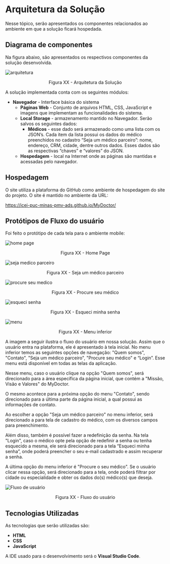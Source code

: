 # Arquitetura da Solução

Nesse tópico, serão apresentados os componentes relacionados ao ambiente em que a solução ficará hospedada.

## Diagrama de componentes

Na figura abaixo, são apresentados os respectivos componentes da solução desenvolvida.

![arquitetura](https://user-images.githubusercontent.com/63374421/164981403-d67371ff-a616-40ba-9637-9351a8b559d3.jpg)
<center>Figura XX - Arquitetura da Solução</center>

A solução implementada conta com os seguintes módulos:
- **Navegador** - Interface básica do sistema  
  - **Páginas Web** - Conjunto de arquivos HTML, CSS, JavaScript e imagens que implementam as funcionalidades do sistema.
   - **Local Storage** - armazenamento mantido no Navegador. Serão salvos os seguintes dados:
      - **Médicos** - esse dado será armazenado como uma lista com os JSON’s. Cada item da lista possui os dados do médico preenchidos no cadastro “Seja um médico parceiro”: nome, endereço, CRM, cidade, dentre outros dados. Esses dados são as respectivas “chaves” e “valores” do JSON.
  - **Hospedagem** - local na Internet onde as páginas são mantidas e acessadas pelo navegador. 

## Hospedagem 
O site utiliza a plataforma do GitHub como ambiente de hospedagem do site do projeto. O site é mantido no ambiente da URL:
 
https://icei-puc-minas-pmv-ads.github.io/MyDoctor/

## Protótipos de Fluxo do usuário

Foi feito o protótipo de cada tela para o ambiente mobile:

![home page](https://user-images.githubusercontent.com/63374421/164981438-b2039a26-2499-4db4-b66f-6ff56b7de8e9.PNG)
<center>Figura XX - Home Page</center>


![seja medico parceiro](https://user-images.githubusercontent.com/63374421/164981452-d4ad5b68-5f8e-495c-b63a-a34feb934a38.PNG)
<center>Figura XX - Seja um médico parceiro</center>


![procure seu medico](https://user-images.githubusercontent.com/63374421/164981467-f8c3f9ec-987d-4260-934c-f1a081289acf.PNG)
<center>Figura XX - Procure seu médico</center>


![esqueci senha](https://user-images.githubusercontent.com/63374421/164981480-b20685d1-128a-4157-bf4f-698c32a2042a.PNG)
<center>Figura XX - Esqueci minha senha</center>


![menu](https://user-images.githubusercontent.com/63374421/164981535-dfd760df-4f53-4eb1-9b23-adb1f147d44b.PNG)
<center>Figura XX - Menu inferior</center>


A imagem a seguir ilustra o fluxo do usuário em nossa solução. Assim que o usuário entra na plataforma, ele é apresentado à tela inicial. No menu inferior temos as seguintes opções de navegação: "Quem somos", "Contato", "Seja um médico parceiro", "Procure seu médico" e “Login”.  Esse menu está disponível em todas as telas da aplicação.

Nesse menu, caso o usuário clique na opção "Quem somos", será direcionado para a área específica da página inicial, que contém a "Missão, Visão e Valores" do MyDoctor.

O mesmo acontece para a próxima opção do menu "Contato", sendo direcionado para a última parte da página inicial, a qual possui as informações de contato.

Ao escolher a opção "Seja um médico parceiro" no menu inferior, será direcionado a para tela de cadastro do médico, com os diversos campos para preenchimento.

Além disso, também é possível fazer a redefinição da senha. Na tela "Login", caso o médico opte pela opção de redefinir a senha ou tenha esquecido a mesma, ele será direcionado para a tela “Esqueci minha senha”, onde poderá preencher o seu e-mail cadastrado e assim recuperar a senha.

A última opção do menu inferior é "Procure o seu médico". Se o usuário clicar nessa opção, será direcionado para a tela, onde poderá filtrar por cidade ou especialidade e obter os dados do(s) médico(s) que deseja.


![Fluxo de usuário](https://user-images.githubusercontent.com/63374421/164981563-317f5ca4-7d77-4636-8458-6ae52214e6bd.jpg)
<center>Figura XX - Fluxo do usuário</center>

## Tecnologias Utilizadas

As tecnologias que serão utilizadas são:
- **HTML**
- **CSS**
- **JavaScript**

A IDE usado para o desenvolvimento será o **Visual Studio Code**.

